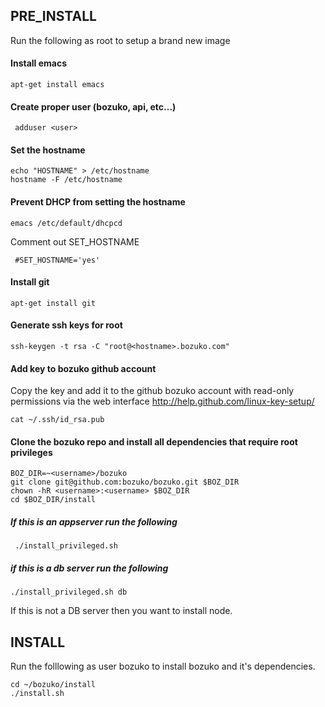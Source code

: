 ## PRE_INSTALL
Run the following as root to setup a brand new image

#### Install emacs
    apt-get install emacs

#### Create proper user (bozuko, api, etc...)
     adduser <user> 


#### Set the hostname
    echo "HOSTNAME" > /etc/hostname
    hostname -F /etc/hostname


#### Prevent DHCP from setting the hostname
    emacs /etc/default/dhcpcd 

Comment out SET_HOSTNAME

     #SET_HOSTNAME='yes'


#### Install git
    apt-get install git

#### Generate ssh keys for root
    ssh-keygen -t rsa -C "root@<hostname>.bozuko.com"


#### Add key to bozuko github account
Copy the key and add it to the github bozuko account 
with read-only permissions via the web interface
http://help.github.com/linux-key-setup/

    cat ~/.ssh/id_rsa.pub


#### Clone the bozuko repo and install all dependencies that require root privileges
    BOZ_DIR=~<username>/bozuko
    git clone git@github.com:bozuko/bozuko.git $BOZ_DIR
    chown -hR <username>:<username> $BOZ_DIR
    cd $BOZ_DIR/install

##### If this is an appserver run the following
     ./install_privileged.sh

##### if this is a db server run the following
    ./install_privileged.sh db

If this is not a DB server then you want to install node.

## INSTALL

Run the folllowing as user bozuko to install bozuko and it's dependencies.

    cd ~/bozuko/install
    ./install.sh
